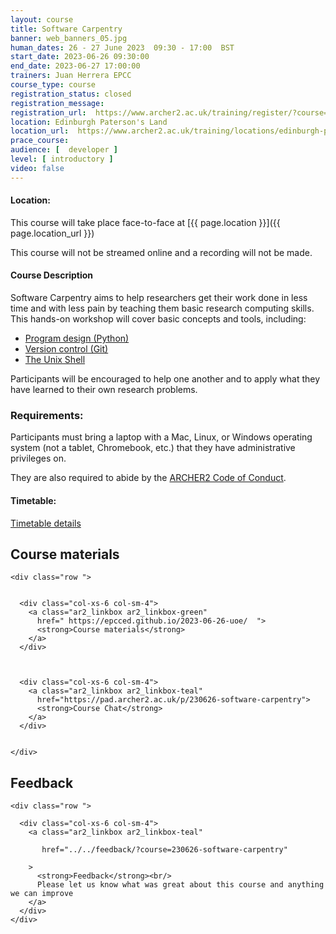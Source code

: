 ```yaml
---
layout: course
title: Software Carpentry
banner: web_banners_05.jpg 
human_dates: 26 - 27 June 2023  09:30 - 17:00  BST
start_date: 2023-06-26 09:30:00
end_date: 2023-06-27 17:00:00
trainers: Juan Herrera EPCC
course_type: course
registration_status: closed
registration_message: 
registration_url:  https://www.archer2.ac.uk/training/register/?course=230626-software-carpentry
location: Edinburgh Paterson's Land
location_url:  https://www.archer2.ac.uk/training/locations/edinburgh-patersons-land
prace_course: 
audience: [  developer ]
level: [ introductory ]
video: false
---
```


#### Location:

This course will take place face-to-face at  [{{ page.location }}]({{ page.location_url }})

This course will not be streamed online and a recording will not be made.

#### Course Description

Software Carpentry aims to help researchers get their work done in less time and with less pain by teaching them basic research computing skills. This hands-on workshop will cover basic concepts and tools, including:

-    [Program design (Python)](https://swcarpentry.github.io/python-novice-inflammation/)
-    [Version control (Git)](https://swcarpentry.github.io/git-novice/)
-    [The Unix Shell](https://swcarpentry.github.io/shell-novice/)

Participants will be encouraged to help one another and to apply what they have learned to their own research problems.



### Requirements:

Participants must bring a laptop with a Mac, Linux, or Windows operating system (not a tablet, Chromebook, etc.) that they have administrative privileges on.

They are also required to abide by the [ARCHER2  Code of Conduct](../../../about/policies/code-of-conduct.html). 


#### Timetable:

[Timetable details](https://epcced.github.io/2023-06-26-uoe/#schedule)

<section id="service">

 

<h2><a name="materials">Course materials</a></h2>



    <div class="row ">	

 		
      <div class="col-xs-6 col-sm-4">
        <a class="ar2_linkbox ar2_linkbox-green" 
          href=" https://epcced.github.io/2023-06-26-uoe/  ">
          <strong>Course materials</strong>         
        </a>
      </div>


  
      <div class="col-xs-6 col-sm-4">
        <a class="ar2_linkbox ar2_linkbox-teal" 
          href="https://pad.archer2.ac.uk/p/230626-software-carpentry">
          <strong>Course Chat</strong>       
        </a>
      </div>
		

 	</div>
		
		
					


<!-- 		
<h2><a name="videos">Videos</a></h2>

<h3>Session 1</h3>

<div>
	<iframe title="Video" width="560" height="315" src="https://www.youtube.com/embed/xxxxxxxxxxx" frameborder="0" allow="accelerometer; autoplay; encrypted-media; gyroscope; picture-in-picture" allowfullscreen></iframe>
</div>

 -->






<h2><a name="feedback">Feedback</a></h2>


    <div class="row ">	

      <div class="col-xs-6 col-sm-4">
        <a class="ar2_linkbox ar2_linkbox-teal" 

           href="../../feedback/?course=230626-software-carpentry" 

		>
          <strong>Feedback</strong><br/>
          Please let us know what was great about this course and anything we can improve
        </a>
      </div>
    </div>
		
		

 
</section>



